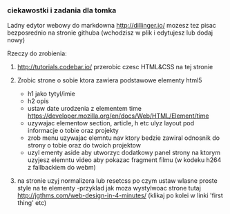### ciekawostki i zadania dla tomka

Ladny edytor webowy do markdowna http://dillinger.io/
mozesz tez pisac bezposrednio na stronie githuba (wchodzisz w plik i edytujesz lub dodaj nowy)

Rzeczy do zrobienia:

1. http://tutorials.codebar.io/ przerobic czesc HTML&CSS na tej stronie

2. Zrobic strone o sobie ktora zawiera podstawowe elementy html5 
    - h1 jako tytyl/imie
    - h2 opis
    - ustaw date urodzenia z elementem time https://developer.mozilla.org/en/docs/Web/HTML/Element/time
    - uzywajac elementow section, article, h etc ulyz layout pod informacje o tobie oraz projekty
    - zrob menu uzywajac elemntu nav ktory bedzie zawiral odnosnik do strony o tobie oraz do twoich projektow
    - uzyl ementy aside aby utworzyc dodatkowy panel strony na ktorym uzyjesz elemntu video aby pokazac fragment filmu (w kodeku h264 z fallbackiem do webm)

3. na stronie uzyj normalizera lub resetcss po czym ustaw wlasne proste style na te elementy
    -przyklad jak moza wystylwoac strone tutaj http://jgthms.com/web-design-in-4-minutes/ (klikaj po kolei w linki 'first thing' etc)
